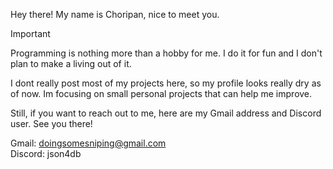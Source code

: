 Hey there! My name is Choripan, nice to meet you.

> [!IMPORTANT]  
> Programming is nothing more than a hobby for me. I do it for fun and I don't plan to make a living out of it.
>
> I dont really post most of my projects here, so my profile looks really dry as of now. Im focusing on small personal projects that can help me improve.

Still, if you want to reach out to me, here are my Gmail address and Discord user. See you there!

Gmail: doingsomesniping@gmail.com <br>
Discord: json4db
